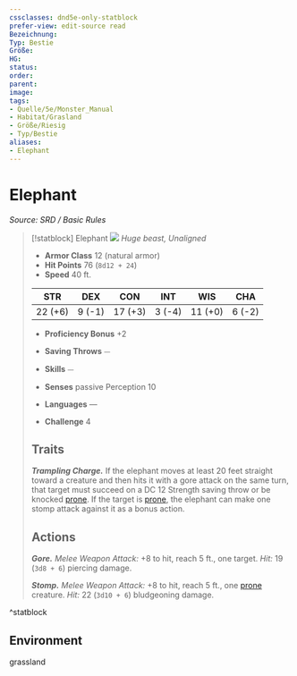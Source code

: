 ```yaml
---
cssclasses: dnd5e-only-statblock
prefer-view: edit-source read
Bezeichnung: 
Typ: Bestie
Größe: 
HG: 
status:
order:
parent:
image: 
tags:
- Quelle/5e/Monster_Manual
- Habitat/Grasland
- Größe/Riesig
- Typ/Bestie
aliases:
- Elephant
---
```

# Elephant
*Source: SRD / Basic Rules*  

> [!statblock] Elephant
> ![](compendium/bestiary/beast/token/elephant.png#token)
> *Huge beast, Unaligned*
> 
> - **Armor Class** 12  (natural armor)
> - **Hit Points** 76 (`8d12 + 24`)
> - **Speed** 40 ft.
> 
> |STR|DEX|CON|INT|WIS|CHA|
> |:---:|:---:|:---:|:---:|:---:|:---:|
> |22 (+6)| 9 (-1)|17 (+3)| 3 (-4)|11 (+0)| 6 (-2)|
> 
> - **Proficiency Bonus** +2
> - **Saving Throws** ⏤
> - **Skills** ⏤
> - **Senses** passive Perception 10
> 
> - **Languages** —
> - **Challenge** 4
> 
> ## Traits
> 
> ***Trampling Charge.*** If the elephant moves at least 20 feet straight toward a creature and then hits it with a gore attack on the same turn, that target must succeed on a DC 12 Strength saving throw or be knocked [prone](rules/conditions.md#prone). If the target is [prone](rules/conditions.md#prone), the elephant can make one stomp attack against it as a bonus action.
> 
> ## Actions
> 
> ***Gore.*** *Melee Weapon Attack:* +8 to hit, reach 5 ft., one target. *Hit:* 19 (`3d8 + 6`) piercing damage.
> 
> ***Stomp.*** *Melee Weapon Attack:* +8 to hit, reach 5 ft., one [prone](rules/conditions.md#prone) creature. *Hit:* 22 (`3d10 + 6`) bludgeoning damage.

^statblock

## Environment

grassland
